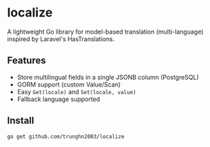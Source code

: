 # localize

A lightweight Go library for model-based translation (multi-language) inspired by Laravel's HasTranslations.

## Features

- Store multilingual fields in a single JSONB column (PostgreSQL)
- GORM support (custom Value/Scan)
- Easy `Get(locale)` and `Set(locale, value)`
- Fallback language supported

## Install

```bash
go get github.com/trunghn2003/localize
